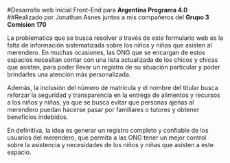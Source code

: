#Desarrollo web inicial Front-End para **Argentina Programa 4.0**
##Realizado por Jonathan Asnes juntos a mis compañeros del **Grupo 3 Comision 170**

La problematica que se busca resolver a través de este formulario web es la falta de información sistematizada sobre los niños y niñas que asisten al merendero. En muchas ocasiones, las ONG que se encargan de estos espacios necesitan contar con una lista actualizada de los chicos y chicas que asisten, para poder llevar un registro de su situación particular y poder brindarles una atención más personalizada.

Además, la inclusión del número de matrícula y el nombre del titular busca reforzar la seguridad y transparencia en la entrega de alimentos y recursos a los niños y niñas, ya que se busca evitar que personas ajenas al merendero puedan hacerse pasar por familiares o tutores y obtener beneficios indebidos.

En definitiva, la idea es generar un registro completo y confiable de los usuarios del merendero, que permita a las ONG tener un mejor control sobre la asistencia y necesidades de los niños y niñas que asisten a este espacio.
